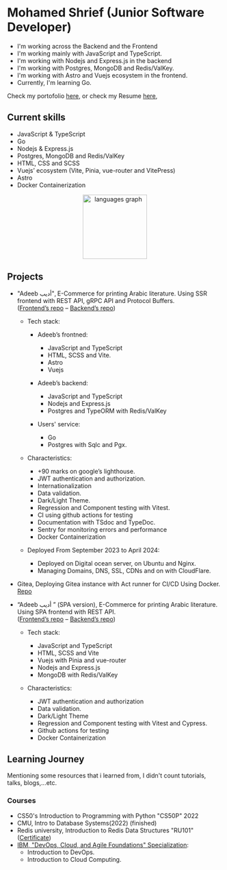 # Mohamed Shrief (Junior Software Developer)

- I'm working across the Backend and the Frontend
- I'm working mainly with JavaScript and TypeScript.
- I'm working with Nodejs and Express.js in the backend
- I'm working with Postgres, MongoDB and Redis/ValKey.
- I'm working with Astro and Vuejs ecosystem in the frontend.
- Currently, I'm learning Go.


Check my portofolio [here](https://m-shrief.me "Portofolio"), or
check my Resume
[here](https://raw.githubusercontent.com/M-Shrief/M-Shrief/main/Mohamed%20Shrief%20-%20%20Junior%20Software%20Developer%20(Backend%20-%20Frontend).pdf "check Resume"),

## Current skills

- JavaScript & TypeScript
- Go
- Nodejs & Express.js
- Postgres, MongoDB and Redis/ValKey
- HTML, CSS and SCSS
- Vuejs’ ecosystem (Vite, Pinia, vue-router and VitePress)
- Astro
- Docker Containerization

<div align="center">
  <img src="https://github-readme-stats.vercel.app/api/top-langs?username=M-Shrief&locale=en&hide_title=false&layout=compact&card_width=320&langs_count=5&theme=dracula&hide_border=false&order=2" height="150" alt="languages graph"  />
</div>

## Projects

- "Adeeb أديب",  E-Commerce for printing Arabic literature. Using SSR frontend with REST API, gRPC API and Protocol Buffers.<br>([Frontend’s repo](https://github.com/M-Shrief/Adeeb_Astro_SSR "github repo") – [Backend’s repo](https://github.com/M-Shrief/Adeeb_ExpressTS_Postgres "gtihub repo"))

  - Tech stack:
    - Adeeb’s frontned:
      - JavaScript and TypeScript
      - HTML, SCSS and Vite.
      - Astro
      - Vuejs
      
    - Adeeb’s backend:
      - JavaScript and TypeScript
      - Nodejs and Express.js
      - Postgres and TypeORM with Redis/ValKey

    - Users' service:
      - Go
      - Postgres with Sqlc and Pgx.   

  - Characteristics: 
    - +90 marks on google’s lighthouse.
    - JWT authentication and authorization.
    - Internationalization
    - Data validation.
    - Dark/Light Theme.
    - Regression and Component testing with Vitest.
    - CI using github actions for testing
    - Documentation with TSdoc and TypeDoc.
    - Sentry for monitoring errors and performance
    - Docker Containerization
  - Deployed From September 2023 to April 2024:
    - Deployed on Digital ocean server, on Ubuntu and Nginx.
    - Managing Domains, DNS, SSL, CDNs and on with CloudFlare.

- Gitea, Deploying Gitea instance with Act runner for CI/CD Using Docker.<br>[Repo](https://github.com/M-Shrief/gitea)

- “Adeeb أديب ” (SPA version), E-Commerce for printing Arabic literature. Using SPA frontend with REST API. <br>([Frontend’s repo](https://github.com/M-Shrief/Adeeb_Vue_TS "gtihub repo") – [Backend’s repo](https://github.com/M-Shrief/Adeeb_ExpressTS "gtihub repo"))

  - Tech stack:    
    - JavaScript and TypeScript
    - HTML, SCSS and Vite
    - Vuejs with Pinia and vue-router
    - Nodejs and Express.js
    - MongoDB with Redis/ValKey

  - Characteristics:
    - JWT authentication and authorization
    - Data validation.
    - Dark/Light Theme
    - Regression and Component testing with Vitest and Cypress.
    - Github actions for testing
    - Docker Containerization

## Learning Journey

Mentioning some resources that i learned from, I didn't count tutorials, talks, blogs,...etc.

### Courses

- CS50's Introduction to Programming with Python "CS50P" 2022
- CMU, Intro to Database Systems(2022) (finished)
- Redis university, Introduction to Redis Data Structures "RU101" ([Certificate](https://university.redis.com/certificates/3dca706d75e5426e8438a7d54602e379 "view certificate"))
- [IBM, "DevOps, Cloud, and Agile Foundations" Specialization](https://www.coursera.org/specializations/devops-cloud-and-agile-foundations#courses "Check on Coursera"):
  - Introduction to DevOps.
  - Introduction to Cloud Computing.
